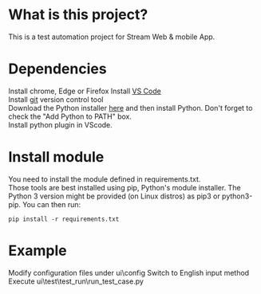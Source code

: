 # What is this project?
This is a test automation project for Stream Web & mobile App.

# Dependencies
Install chrome, Edge or Firefox
Install [VS Code](https://code.visualstudio.com/download)  
Install [git](https://git-scm.com/downloads) version control tool  
Download the Python installer [here](https://www.python.org/downloads/) and then install Python. Don't forget to check the "Add Python to PATH" box.  
Install python plugin in VScode.  

# Install module
You need to install the module defined in requirements.txt.  
Those tools are best installed using pip, Python's module installer. The Python 3 version might be provided (on Linux distros) as pip3 or python3-pip. You can then run:  

`pip install -r requirements.txt`

# Example
Modify configuration files under ui\config
Switch to English input method
Execute ui\test\test_run\run_test_case.py
